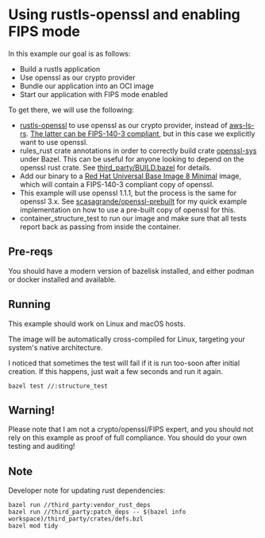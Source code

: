 # Using rustls-openssl and enabling FIPS mode

In this example our goal is as follows:

- Build a rustls application
- Use openssl as our crypto provider
- Bundle our application into an OCI image
- Start our application with FIPS mode enabled

To get there, we will use the following:

- [rustls-openssl](https://github.com/tofay/rustls-openssl) to use openssl as our crypto provider, instead of [aws-ls-rs](https://github.com/aws/aws-lc-rs). [The latter can be FIPS-140-3 compliant](https://github.com/aws/aws-lc/blob/main/crypto/fipsmodule/FIPS.md), but in this case we explicitly want to use openssl.
- rules_rust crate annotations in order to correctly build crate [openssl-sys](https://github.com/sfackler/rust-openssl) under Bazel. This can be useful for anyone looking to depend on the openssl rust crate. See [third_party/BUILD.bazel](./third_party/BUILD.bazel) for details.
- Add our binary to a [Red Hat Universal Base Image 8 Minimal](https://catalog.redhat.com/software/containers/ubi8/ubi-minimal) image, which will contain a FIPS-140-3 compliant copy of openssl.
- This example will use openssl 1.1.1, but the process is the same for openssl 3.x. See [scasagrande/openssl-prebuilt](https://github.com/scasagrande/openssl-prebuilt) for my quick example implementation on how to use a pre-built copy of openssl for this.
- container_structure_test to run our image and make sure that all tests report back as passing from inside the container.

## Pre-reqs

You should have a modern version of bazelisk installed, and either podman or docker installed and available.

## Running

This example should work on Linux and macOS hosts.

The image will be automatically cross-compiled for Linux, targeting your system's native architecture.

I noticed that sometimes the test will fail if it is run too-soon after initial creation. If this happens, just wait a few seconds and run it again.

```shell
bazel test //:structure_test
```

## Warning!

Please note that I am not a crypto/openssl/FIPS expert, and you should not rely on this example as proof of full compliance. You should do your own testing and auditing!

## Note

Developer note for updating rust dependencies:

```shell
bazel run //third_party:vendor_rust_deps
bazel run //third_party:patch_deps -- $(bazel info workspace)/third_party/crates/defs.bzl
bazel mod tidy
```
